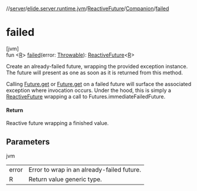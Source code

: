//[server](../../../../index.md)/[elide.server.runtime.jvm](../../index.md)/[ReactiveFuture](../index.md)/[Companion](index.md)/[failed](failed.md)

# failed

[jvm]\
fun &lt;[R](failed.md)&gt; [failed](failed.md)(error: [Throwable](https://kotlinlang.org/api/latest/jvm/stdlib/kotlin/-throwable/index.html)): [ReactiveFuture](../index.md)&lt;[R](failed.md)&gt;

Create an already-failed future, wrapping the provided exception instance. The future will present as one as soon as it is returned from this method.

Calling [Future.get](https://docs.oracle.com/javase/8/docs/api/java/util/concurrent/Future.html#get--) or [Future.get](https://docs.oracle.com/javase/8/docs/api/java/util/concurrent/Future.html#get--) on a failed future will surface the associated exception where invocation occurs. Under the hood, this is simply a [ReactiveFuture](../index.md) wrapping a call to Futures.immediateFailedFuture.

#### Return

Reactive future wrapping a finished value.

## Parameters

jvm

| | |
|---|---|
| error | Error to wrap in an already-failed future. |
| R | Return value generic type. |
